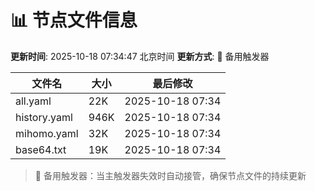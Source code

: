 # 📊 节点文件信息

**更新时间**: 2025-10-18 07:34:47 北京时间
**更新方式**: 🔄 备用触发器

| 文件名 | 大小 | 最后修改 |
|--------|------|----------|
| all.yaml | 22K | 2025-10-18 07:34 |
| history.yaml | 946K | 2025-10-18 07:34 |
| mihomo.yaml | 32K | 2025-10-18 07:34 |
| base64.txt | 19K | 2025-10-18 07:34 |

> 🔄 备用触发器：当主触发器失效时自动接管，确保节点文件的持续更新
